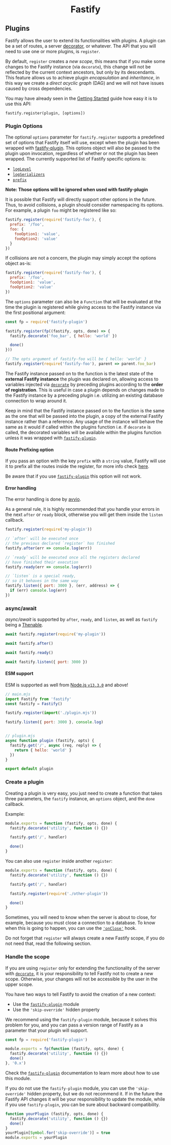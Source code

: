 <h1 align="center">Fastify</h1>

## Plugins
Fastify allows the user to extend its functionalities with plugins. A plugin can
be a set of routes, a server [decorator](./Decorators.md), or whatever. The API
that you will need to use one or more plugins, is `register`.

By default, `register` creates a *new scope*, this means that if you make some
changes to the Fastify instance (via `decorate`), this change will not be
reflected by the current context ancestors, but only by its descendants. This
feature allows us to achieve plugin *encapsulation* and *inheritance*, in this
way we create a *direct acyclic graph* (DAG) and we will not have issues caused
by cross dependencies.

You may have already seen in the [Getting Started]((../Guides/Getting-Started.md#your-first-plugin)) guide how easy it is to use this API:
```
fastify.register(plugin, [options])
```

### Plugin Options
<a id="plugin-options"></a>

The optional `options` parameter for `fastify.register` supports a predefined
set of options that Fastify itself will use, except when the plugin has been
wrapped with [fastify-plugin](https://github.com/fastify/fastify-plugin). This
options object will also be passed to the plugin upon invocation, regardless of
whether or not the plugin has been wrapped. The currently supported list of
Fastify specific options is:

+ [`logLevel`](./Routes.md#custom-log-level)
+ [`logSerializers`](./Routes.md#custom-log-serializer)
+ [`prefix`](#route-prefixing-option)

**Note: Those options will be ignored when used with fastify-plugin**

It is possible that Fastify will directly support other options in the future.
Thus, to avoid collisions, a plugin should consider namespacing its options. For
example, a plugin `foo` might be registered like so:

```js
fastify.register(require('fastify-foo'), {
  prefix: '/foo',
  foo: {
    fooOption1: 'value',
    fooOption2: 'value'
  }
})
```

If collisions are not a concern, the plugin may simply accept the options object
as-is:

```js
fastify.register(require('fastify-foo'), {
  prefix: '/foo',
  fooOption1: 'value',
  fooOption2: 'value'
})
```

The `options` parameter can also be a `Function` that will be evaluated at the
time the plugin is registered while giving access to the Fastify instance via
the first positional argument:

```js
const fp = require('fastify-plugin')

fastify.register(fp((fastify, opts, done) => {
  fastify.decorate('foo_bar', { hello: 'world' })

  done()
}))

// The opts argument of fastify-foo will be { hello: 'world' }
fastify.register(require('fastify-foo'), parent => parent.foo_bar)
```

The Fastify instance passed on to the function is the latest state of the
**external Fastify instance** the plugin was declared on, allowing access to
variables injected via [`decorate`](./Decorators.md) by preceding plugins
according to the **order of registration**. This is useful in case a plugin
depends on changes made to the Fastify instance by a preceding plugin i.e.
utilizing an existing database connection to wrap around it.

Keep in mind that the Fastify instance passed on to the function is the same as
the one that will be passed into the plugin, a copy of the external Fastify
instance rather than a reference. Any usage of the instance will behave the same
as it would if called within the plugins function i.e. if `decorate` is called,
the decorated variables will be available within the plugins function unless it
was wrapped with [`fastify-plugin`](https://github.com/fastify/fastify-plugin).

#### Route Prefixing option
<a id="route-prefixing-option"></a>

If you pass an option with the key `prefix` with a `string` value, Fastify will
use it to prefix all the routes inside the register, for more info check
[here](./Routes.md#route-prefixing).

Be aware that if you use
[`fastify-plugin`](https://github.com/fastify/fastify-plugin) this option will
not work.

#### Error handling
<a id="error-handling"></a>

The error handling is done by
[avvio](https://github.com/mcollina/avvio#error-handling).

As a general rule, it is highly recommended that you handle your errors in the
next `after` or `ready` block, otherwise you will get them inside the `listen`
callback.

```js
fastify.register(require('my-plugin'))

// `after` will be executed once
// the previous declared `register` has finished
fastify.after(err => console.log(err))

// `ready` will be executed once all the registers declared
// have finished their execution
fastify.ready(err => console.log(err))

// `listen` is a special ready,
// so it behaves in the same way
fastify.listen({ port: 3000 }, (err, address) => {
  if (err) console.log(err)
})
```

### async/await
<a id="async-await"></a>

*async/await* is supported by `after`, `ready`, and `listen`, as well as
`fastify` being a [Thenable](https://promisesaplus.com/).

```js
await fastify.register(require('my-plugin'))

await fastify.after()

await fastify.ready()

await fastify.listen({ port: 3000 })
```

#### ESM support
<a id="esm-support"></a>

ESM is supported as well from [Node.js
`v13.3.0`](https://nodejs.org/api/esm.html) and above!

```js
// main.mjs
import Fastify from 'fastify'
const fastify = Fastify()

fastify.register(import('./plugin.mjs'))

fastify.listen({ port: 3000 }, console.log)


// plugin.mjs
async function plugin (fastify, opts) {
  fastify.get('/', async (req, reply) => {
    return { hello: 'world' }
  })
}

export default plugin
```

### Create a plugin
<a id="create-plugin"></a>

Creating a plugin is very easy, you just need to create a function that takes
three parameters, the `fastify` instance, an `options` object, and the `done`
callback.

Example:
```js
module.exports = function (fastify, opts, done) {
  fastify.decorate('utility', function () {})

  fastify.get('/', handler)

  done()
}
```
You can also use `register` inside another `register`:
```js
module.exports = function (fastify, opts, done) {
  fastify.decorate('utility', function () {})

  fastify.get('/', handler)

  fastify.register(require('./other-plugin'))

  done()
}
```
Sometimes, you will need to know when the server is about to close, for example,
because you must close a connection to a database. To know when this is going to
happen, you can use the [`'onClose'`](./Hooks.md#on-close) hook.

Do not forget that `register` will always create a new Fastify scope, if you do
not need that, read the following section.

### Handle the scope
<a id="handle-scope"></a>

If you are using `register` only for extending the functionality of the server
with  [`decorate`](./Decorators.md), it is your responsibility to tell Fastify
not to create a new scope. Otherwise, your changes will not be accessible by the
user in the upper scope.

You have two ways to tell Fastify to avoid the creation of a new context:
- Use the [`fastify-plugin`](https://github.com/fastify/fastify-plugin) module
- Use the `'skip-override'` hidden property

We recommend using the `fastify-plugin` module, because it solves this problem
for you, and you can pass a version range of Fastify as a parameter that your
plugin will support.
```js
const fp = require('fastify-plugin')

module.exports = fp(function (fastify, opts, done) {
  fastify.decorate('utility', function () {})
  done()
}, '0.x')
```
Check the [`fastify-plugin`](https://github.com/fastify/fastify-plugin)
documentation to learn more about how to use this module.

If you do not use the `fastify-plugin` module, you can use the `'skip-override'`
hidden property, but we do not recommend it. If in the future the Fastify API
changes it will be your responsibility to update the module, while if you use
`fastify-plugin`, you can be sure about backward compatibility.
```js
function yourPlugin (fastify, opts, done) {
  fastify.decorate('utility', function () {})
  done()
}
yourPlugin[Symbol.for('skip-override')] = true
module.exports = yourPlugin
```
